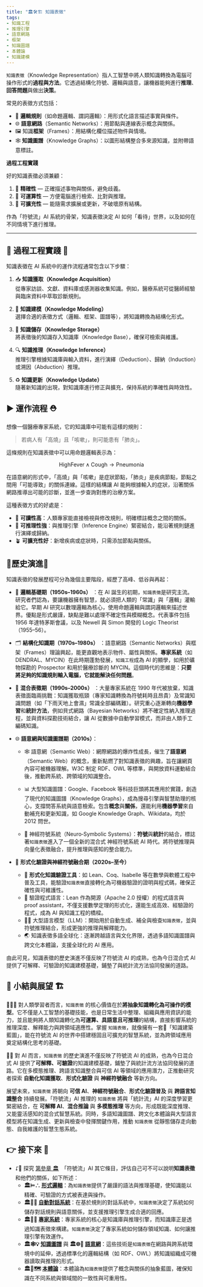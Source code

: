 ```yaml
---
title: "🏛️🛠️🏗️ 知識表徵"
tags:
- 知識工程
- 推理引擎
- 語意網路
- 框架
- 知識圖譜
- 本體論
- 知識建模
---
```

`知識表徵`（Knowledge Representation）指人工智慧中將人類知識轉換為電腦可操作形式的**過程與方法**。它透過結構化符號、邏輯與語意，讓機器能夠進行**推理**、**回答問題**與做出**決策**。

常見的表徵方式包括：

- 📐 **邏輯規則**（如命題邏輯、謂詞邏輯）：用形式化語言描述事實與條件。  
- 🌐 **語意網路**（Semantic Networks）：用節點與連線表示概念與關係。  
- 🖼️ 知識**框架**（Frames）：用結構化欄位描述物件與情境。  
- 🕸 **知識圖譜**（Knowledge Graphs）：以圖形結構整合多來源知識，並附帶語意標註。

**過程工程實踐**

好的知識表徵必須兼顧：
1. 🎯 **精確性** — 正確描述事物與關係，避免歧義。  
2. 🧮 **可運算性** — 方便電腦進行檢索、比對與推理。  
3. 🧱 **可擴充性** — 能隨需求擴展或更新，不破壞原有結構。

作為「符號流」AI 系統的骨架，知識表徵決定 AI 如何「看待」世界，以及如何在不同情境下進行推理。

***

## 🔂 過程工程實踐 👷


知識表徵在 AI 系統中的運作流程通常包含以下步驟：

1. 📥 **知識獲取（Knowledge Acquisition）**  
   從專家訪談、文獻、資料庫或感測器收集知識。例如，醫療系統可從醫師經驗與臨床資料中萃取診斷規則。

2. 🧩 **知識建模（Knowledge Modeling）**  
   選擇合適的表徵方式（邏輯、框架、圖譜等），將知識轉換為結構化形式。

3. 💾 **知識儲存（Knowledge Storage）**  
   將表徵後的知識存入知識庫（Knowledge Base），確保可檢索與維護。

4. 🔍 **知識推理（Knowledge Inference）**  
   推理引擎根據知識庫與輸入資料，進行演繹（Deduction）、歸納（Induction）或溯因（Abduction）推理。

5. ♻️ **知識更新（Knowledge Update）**  
   隨著新知識的出現，對知識庫進行修正與擴充，保持系統的準確性與時效性。

## ▶️ 運作流程 ⛑

想像一個醫療專家系統，它的知識庫中可能有這樣的規則：

> 若病人有「高燒」且「咳嗽」，則可能患有「肺炎」。

這條規則在知識表徵中可以用命題邏輯表示為：

$$
\text{HighFever} \land \text{Cough} \rightarrow \text{Pneumonia}
$$

在語意網的形式中，「高燒」與「咳嗽」是症狀節點，「肺炎」是疾病節點，節點之間用「可能導致」的關係連線。這樣的結構讓 AI 能夠根據輸入的症狀，沿著關係網路推導出可能的診斷，並進一步查詢對應的治療方案。

這種表徵方式的好處是：

- 👀 **可讀性高**：人類專家能直接檢視與修改規則，明確標註概念之間的關係。  
- 🧠 **可推理性強**：與推理引擎（Inference Engine）緊密結合，能沿著規則鏈進行演繹或歸納。  
- 🪴 **可擴充性好**：新增疾病或症狀時，只需添加節點與關係。


## 🔄歷史演進🗿

知識表徵的發展歷程可分為幾個主要階段，經歷了高峰、低谷與再起：

- 📜 **邏輯基礎期（1950s–1960s）** ：在 AI 誕生的初期，`知識表徵`是研究主流。研究者們認為，要讓機器擁有智慧，就必須把人類的「常識」與「邏輯」灌輸給它。早期 AI 研究以數理邏輯為核心，使用命題邏輯與謂詞邏輯來描述世界。優點是形式嚴謹，缺點是難以處理不確定性與模糊概念。代表事件包括 1956 年達特茅斯會議，以及 Newell 與 Simon 開發的 Logic Theorist（1955–56）。
    
- 🗂️ **結構化知識期（1970s–1980s）** ：語意網路（Semantic Networks）與框架（Frames）理論興起，能更直觀地表示物件、屬性與關係。**專家系統**（如 DENDRAL、MYCIN）在此時期蓬勃發展，`知識工程`成為 AI 的顯學，如用於礦物探勘的 Prospector 和用於醫療診斷的 MYCIN。這個時代的思維是：**只要將足夠的知識規則輸入電腦，它就能解決任何問題**。
    
- 🔄 **混合表徵期（1990s–2000s）** ：大量專家系統在 1990 年代被放棄，知識表徵面臨兩挑戰：知識獲取瓶頸（專家知識轉換為符號耗時且昂貴）及常識知識問題（如「下雨天地上會濕」常識全部編碼難）。研究重心逐漸轉向**機器學習**和**統計方法**，例如貝式網路（Bayesian Networks）將不確定性納入推理過程，並與資料探勘技術結合，讓 AI 從數據中自動學習模式，而非由人類手工編碼知識。
    
- 🌐 **語意網與知識圖譜期（2010s）**：
    - 🕸️ 語意網（Semantic Web）：網際網路的爆炸性成長，催生了**語意網**（Semantic Web）的概念，重新點燃了對知識表徵的興趣，旨在讓網頁內容可被機器理解。W3C 制定 RDF、OWL 等標準，與開放資料運動結合後，推動跨系統、跨領域的知識整合。
        
    - 📊 大型知識圖譜：Google、Facebook 等科技巨頭將其應用於實踐，創造了現代的知識圖譜（Knowledge Graphs），成為搜尋引擎與智慧助理的核心，支撐問答系統與語意檢索。包含**概念**與**關係**，還能利用**機器學習**來自動補充和更新知識，如 Google Knowledge Graph、Wikidata，均於 2012 問世。
        
    - 🧠 神經符號系統（Neuro‑Symbolic Systems）：**符號**與**統計**的結合，標誌著`知識表徵`進入了一個全新的混合式 神經符號系統 AI 時代。將符號推理與向量化表徵融合，提升推理與感知的整合能力。
        
- 🧩 **形式化驗證與神經符號融合期（2020s–至今）**
    - 📏 **形式化知識驗證工具**：如 Lean、Coq、Isabelle 等在數學與軟體工程中普及工具，能驗證`知識表徵`直接轉化為可機器驗證的證明與程式碼，確保正確性與可維護性。
    - 🌿 驗證程式語言：Lean 作為開源（Apache 2.0 授權）的程式語言與 proof assistant，不僅支援數學定理的形式化，還能生成高效、經驗證的程式，成為 AI 與知識工程的橋樑。
    - 🧞‍♀️ 大型語言模型（LLM）：開始用於自動生成、補全與檢查`知識表徵`，並與符號推理結合，形成更強的推理與解釋能力。        
    - 🌏 知識表徵多語全球化：逐漸跨越語言與文化界限，透過多語知識圖譜與跨文化本體論，支援全球化的 AI 應用。

由此可見，知識表徵的歷史演進不僅反映了符號流 AI 的成熟，也為今日混合式 AI 提供了可解釋、可驗證的知識建模基礎，鋪墊了與統計流方法協同發展的道路。

## 🎄 小結與展望 🏗

👧👦🏻 對人類學習者而言，`知識表徵` 的核心價值在於**將抽象知識轉化為可操作的模型**。它不僅是人工智慧的基礎技能，也是日常生活中整理、組織與應用資訊的能力，並且能夠將人類知識轉化為**可運算、具語意且可推理**的結構，直接影響系統的推理深度、解釋能力與跨領域適應性。掌握 `知識表徵`，就像擁有一套📘「知識建築藍圖」，能在符號流 AI 的世界中搭建穩固且可擴充的智慧系統，並為跨領域應用奠定結構化思考的基礎。

🤖🦾 對 AI 而言，`知識表徵` 的歷史演進不僅反映了符號流 AI 的成熟，也為今日混合式 AI 提供了**可解釋、可驗證**的知識建模基礎，鋪墊了與統計流方法協同發展的道路。它在多模態推理、跨語言知識整合與可信 AI 等領域的應用潛力，正推動研究者探索 **自動化知識獲取**、**形式化驗證** 與 **神經符號融合** 等新方向。

展望未來，`知識表徵` 將朝向 **可信 AI**、**神經符號融合**、**形式化驗證普及** 與 **跨語言知識整合** 持續發展。「符號流」AI 推理的 `知識表徵` 將與「統計流」AI 的深度學習更緊密結合，在 **可解釋 AI**、**混合推論** 與 **多模態推理** 等方向，形成既能深度推理、又能靈活感知的混合式智慧系統。同時，多語知識圖譜、跨文化本體論與大型語言模型將在知識生成、更新與檢查中發揮關鍵作用，推動 `知識表徵` 從靜態儲存走向動態、自我維護的智慧生態系統。

## 👉 接下來 🪸

- ⮦🚦 探究 [第參章 🏛️](03----symbolic_ai.zh-hant)　「符號流」AI 其它條目，評估自己可不可以說明**知識表徵**和他們的關係，如下所述：
    - **🏛️⊨∴ [形式邏輯](03-01-formal_logic.zh-hant)**：為`知識表徵`提供了嚴謹的語法與推理基礎，使知識能以精確、可驗證的方式被表達與操作。
    - **🏛️🤖💬 [自動對話系統](03-02-automatic_dialogue_systems.zh-hant)**：在基於規則的對話系統中，`知識表徵`決定了系統如何儲存對話規則與語意關係，並支援推理引擎生成合適的回應。
    - **🏛️🎁🧠 [專家系統](03-03-expert_systems.zh-hant)**：專家系統的核心是知識庫與推理引擎，而知識庫正是透過知識表徵來構建。`知識表徵`決定了專家系統如何儲存領域知識、如何讓推理引擎有效運作。
    - **🏛️🕸💡 [知識圖譜](03-05-knowledge_graphs.zh-hant)** 與 **🏛️🌐🔗 [語意網](03-06-semantic_web.zh-hant)**：這些技術是`知識表徵`在網路與跨系統環境中的延伸，透過標準化的邏輯結構（如 RDF、OWL）將知識組織成可機器讀取與推理的形式。
    - **🏛️🌌🗺️ [本體論](03-07-ontology.zh-hant)**：本體論為`知識表徵`提供了概念與關係的抽象藍圖，確保知識在不同系統與領域間的一致性與可重用性。
